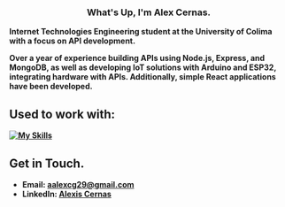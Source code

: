 <div align="center">
   <h3>What's Up, I'm <b>Alex Cernas<b>.</h3>
</div>

Internet Technologies Engineering student at the University of Colima with a focus on API development.

Over a year of experience building APIs using Node.js, Express, and MongoDB, as well as developing IoT solutions with Arduino and ESP32, integrating hardware with APIs. Additionally, simple React applications have been developed.

## Used to work with:
[![My Skills](https://skillicons.dev/icons?i=react,nodejs,mongodb,express,js,html,css)](https://skillicons.dev)


## Get in Touch.
- Email: aalexcg29@gmail.com
- LinkedIn: [Alexis Cernas](https://www.linkedin.com/in/%C3%A1ngel-alexis-cernas-hern%C3%A1ndez-479101262/)

